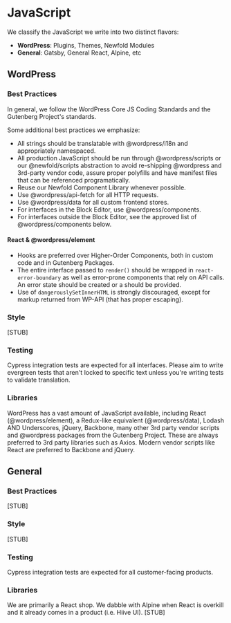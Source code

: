 # JavaScript

We classify the JavaScript we write into two distinct flavors:
* **WordPress**: Plugins, Themes, Newfold Modules
* **General**: Gatsby, General React, Alpine, etc

## WordPress

### Best Practices

In general, we follow the WordPress Core JS Coding Standards and the Gutenberg Project's standards.

Some additional best practices we emphasize:
* All strings should be translatable with @wordpress/i18n and appropriately namespaced.
* All production JavaScript should be run through @wordpress/scripts or our @newfold/scripts abstraction to avoid re-shipping @wordpress and 3rd-party vendor code, assure proper polyfills and have manifest files that can be referenced programatically.
* Reuse our Newfold Component Library whenever possible.
* Use @wordpress/api-fetch for all HTTP requests.
* Use @wordpress/data for all custom frontend stores.
* For interfaces in the Block Editor, use @wordpress/components.
* For interfaces outside the Block Editor, see the approved list of @wordpress/components below.

#### React & @wordpress/element
* Hooks are preferred over Higher-Order Components, both in custom code and in Gutenberg Packages.
* The entire interface passed to `render()` should be wrapped in `react-error-boundary` as well as error-prone components that rely on API calls. An error state should be created or a <Fragment> should be provided.
* Use of `dangerouslySetInnerHTML` is strongly discouraged, except for markup returned from WP-API (that has proper escaping).

### Style
[STUB]

### Testing
Cypress integration tests are expected for all interfaces. Please aim to write evergreen tests that aren't locked to specific text unless you're writing tests to validate translation.

### Libraries
WordPress has a vast amount of JavaScript available, including React (@wordpress/element), a Redux-like equivalent (@wordpress/data), Lodash AND Underscores, jQuery, Backbone, many other 3rd party vendor scripts and @wordpress packages from the Gutenberg Project. These are always preferred to 3rd party libraries such as Axios. Modern vendor scripts like React are preferred to Backbone and jQuery.

## General

### Best Practices
[STUB]

### Style
[STUB]

### Testing
Cypress integration tests are expected for all customer-facing products.

### Libraries
We are primarily a React shop. We dabble with Alpine when React is overkill and it already comes in a product (i.e. Hiive UI).
[STUB]